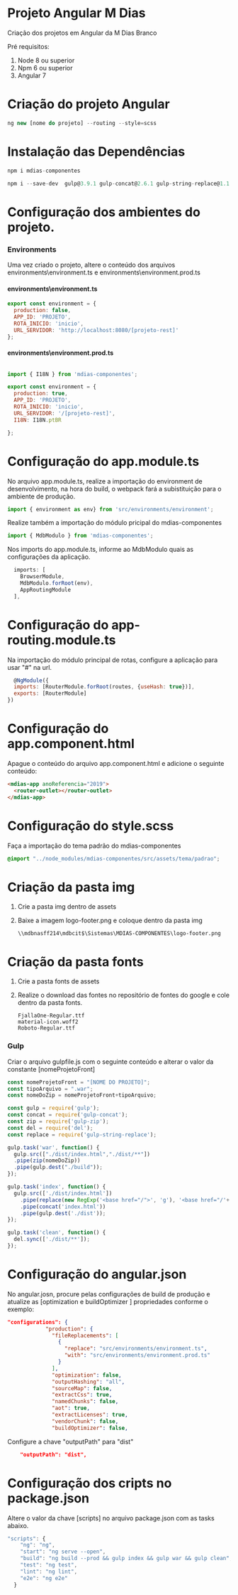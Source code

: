 # Projeto Angular M Dias

Criação dos projetos em Angular da M Dias Branco 

Pré requisitos: 

1.    Node 8 ou superior
2.    Npm 6 ou superior
3.    Angular 7

# Criação do projeto Angular
```javascript 
ng new [nome do projeto] --routing --style=scss
```

# Instalação das Dependências
```javascript 
npm i mdias-componentes
```
```javascript 
npm i --save-dev  gulp@3.9.1 gulp-concat@2.6.1 gulp-string-replace@1.1.2 gulp-zip@4.2.0 del@3.0.0
```

#    Configuração dos ambientes do projeto.

### Environments
Uma vez criado o projeto, altere o conteúdo dos arquivos environments\environment.ts e environments\environment.prod.ts

####    environments\environment.ts
```javascript
export const environment = {
  production: false,
  APP_ID: 'PROJETO',
  ROTA_INICIO: 'inicio',
  URL_SERVIDOR: 'http://localhost:8080/[projeto-rest]'
};
```
####    environments\environment.prod.ts

```javascript

import { I18N } from 'mdias-componentes';

export const environment = {
  production: true,
  APP_ID: 'PROJETO',
  ROTA_INICIO: 'inicio',
  URL_SERVIDOR: '/[projeto-rest]', 
  I18N: I18N.ptBR

};
```

# Configuração do  app.module.ts
No arquivo app.module.ts, realize a importação do environment de desenvolvimento, na hora do build, o webpack fará a subistituição para o ambiente de produção.
```javascript
import { environment as env} from 'src/environments/environment';
```
Realize também a importação do módulo pricipal do mdias-componentes 
```javascript
import { MdbModulo } from 'mdias-componentes';
```
Nos imports do app.module.ts, informe ao MdbModulo quais as configurações da aplicação. 
```javascript
  imports: [
    BrowserModule,
    MdbModulo.forRoot(env),
    AppRoutingModule
  ],
```

# Configuração do  app-routing.module.ts

Na importação do módulo principal de rotas, configure a aplicação para usar "#" na url.

```javascript
  @NgModule({
  imports: [RouterModule.forRoot(routes, {useHash: true})],
  exports: [RouterModule]
})
  ```

#   Configuração do app.component.html

Apague o conteúdo do arquivo app.component.html e adicione o seguinte conteúdo:

```html
<mdias-app anoReferencia="2019">
  <router-outlet></router-outlet>
</mdias-app>
```

#   Configuração do style.scss
Faça a importação do tema padrão do mdias-componentes

```css
@import "../node_modules/mdias-componentes/src/assets/tema/padrao";
```
#   Criação da pasta img

1.  Crie a pasta img dentro de assets
2.  Baixe a imagem logo-footer.png e coloque dentro da pasta img

        \\mdbnasff214\mdbcit$\Sistemas\MDIAS-COMPONENTES\logo-footer.png

#   Criação da pasta fonts

1.  Crie a pasta fonts de assets
2.  Realize o download das fontes no repositório de fontes do google e cole dentro da pasta fonts.

        FjallaOne-Regular.ttf
        material-icon.woff2
        Roboto-Regular.ttf


### Gulp
Criar o arquivo gulpfile.js com o seguinte conteúdo e alterar o valor da constante [nomeProjetoFront]
```javascript
const nomeProjetoFront = "[NOME DO PROJETO]";
const tipoArquivo = ".war";
const nomeDoZip = nomeProjetoFront+tipoArquivo;

const gulp = require('gulp');
const concat = require('gulp-concat');
const zip = require('gulp-zip');
const del = require('del');
const replace = require('gulp-string-replace');

gulp.task('war', function() {
  gulp.src(["./dist/index.html","./dist/**"])
  .pipe(zip(nomeDoZip))
  .pipe(gulp.dest("./build"));
});

gulp.task('index', function() {
  gulp.src(['./dist/index.html'])
    .pipe(replace(new RegExp('<base href="/">', 'g'), '<base href="/'+ nomeProjetoFront +'/">'))
    .pipe(concat('index.html'))
    .pipe(gulp.dest('./dist'));
});

gulp.task('clean', function() {
  del.sync(['./dist/**']);
});
```
#    Configuração do angular.json

No angular.josn, procure pelas configurações de build de produção e atualize as [optimization e buildOptimizer ] propriedades conforme o exemplo:

```json
"configurations": {
            "production": {
              "fileReplacements": [
                {
                  "replace": "src/environments/environment.ts",
                  "with": "src/environments/environment.prod.ts"
                }
              ],
              "optimization": false,
              "outputHashing": "all",
              "sourceMap": false,
              "extractCss": true,
              "namedChunks": false,
              "aot": true,
              "extractLicenses": true,
              "vendorChunk": false,
              "buildOptimizer": false,
```

Configure a chave  "outputPath" para "dist"

```json
    "outputPath": "dist",
```


# Configuração dos cripts no package.json

Altere o valor da chave [scripts] no arquivo package.json com as tasks abaixo. 

```javascript
"scripts": {
    "ng": "ng",
    "start": "ng serve --open",
    "build": "ng build --prod && gulp index && gulp war && gulp clean",
    "test": "ng test",
    "lint": "ng lint",
    "e2e": "ng e2e"
  }
  ```
